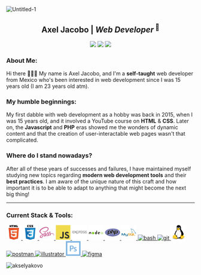 ![Untitled-1](https://github.com/AkselYakovo/akselyakovo/assets/122695920/7338cbd1-5a1d-45c0-b52c-38c3d864e8f3)
<div align="center">
  <h2>Axel Jacobo | <em>Web Developer</em><sup> 🚀</sup></h2>
  <img src='https://img.shields.io/badge/-Currently%20Learning:-fe5751?style=flat'/>
  <img src='https://img.shields.io/badge/-Laravel-0c0c0c??style=flat&logo=laravel'/>
  <img src='https://img.shields.io/badge/-ReactJS-157ebf??style=flat&logo=react'/>
</div>

### About Me:

Hi there 🙋🏻‍♂️ My name is Axel Jacobo, and I'm a **self-taught** web developer from Mexico who's been interested in web development since I was 15 years old (I am 23 years old atm).

### My humble beginnings:

My first dabble with web development as a hobby was back in 2015, when I was 15 years old, and it involved a YouTube course on **HTML** & **CSS**. Later on, the **Javascript** and **PHP** eras showed me the wonders of dynamic content and that the creation of user-interactable web pages wasn't that complicated.

### Where do I stand nowadays?

After all of these years of successes and failures, I have maintained myself studying new topics regarding **modern web development tools** and their **best practices**. I am aware of the unique nature of this craft and how important it is to be able to adapt to anything that might become the next big thing!

---
<h3 align="left">Current Stack & Tools:</h3>
<p align="left"> 
  <a href="https://www.w3.org/html/" target="_blank" rel="noreferrer"> 
    <img src="https://raw.githubusercontent.com/devicons/devicon/master/icons/html5/html5-original-wordmark.svg" alt="html5" width="40" height="40"/> 
  </a> 
  <a href="https://www.w3schools.com/css/" target="_blank" rel="noreferrer"> 
    <img src="https://raw.githubusercontent.com/devicons/devicon/master/icons/css3/css3-original-wordmark.svg" alt="css3" width="40" height="40"/> 
  </a> 
  <a href="https://sass-lang.com" target="_blank" rel="noreferrer"> 
    <img src="https://raw.githubusercontent.com/devicons/devicon/master/icons/sass/sass-original.svg" alt="sass" width="40" height="40"/> 
  </a>
  <a href="https://developer.mozilla.org/en-US/docs/Web/JavaScript" target="_blank" rel="noreferrer"> 
    <img src="https://raw.githubusercontent.com/devicons/devicon/master/icons/javascript/javascript-original.svg" alt="javascript" width="40" height="40"/> 
  </a>
  <a href="https://expressjs.com" target="_blank" rel="noreferrer"> 
    <img src="https://raw.githubusercontent.com/devicons/devicon/master/icons/express/express-original-wordmark.svg" alt="express" width="40" height="40"/> 
  </a>
  <a href="https://nodejs.org" target="_blank" rel="noreferrer">
    <img src="https://raw.githubusercontent.com/devicons/devicon/master/icons/nodejs/nodejs-original-wordmark.svg" alt="nodejs" width="40" height="40"/> 
  </a>
  <a href="https://www.php.net" target="_blank" rel="noreferrer"> 
    <img src="https://raw.githubusercontent.com/devicons/devicon/master/icons/php/php-original.svg" alt="php" width="40" height="40"/> 
  </a>
  <a href="https://www.mysql.com/" target="_blank" rel="noreferrer"> 
    <img src="https://raw.githubusercontent.com/devicons/devicon/master/icons/mysql/mysql-original-wordmark.svg" alt="mysql" width="40" height="40"/> 
  </a>
  <a href="https://www.gnu.org/software/bash/" target="_blank" rel="noreferrer"> 
    <img src="https://www.vectorlogo.zone/logos/gnu_bash/gnu_bash-icon.svg" alt="bash" width="40" height="40"/> 
  </a>  
  <a href="https://git-scm.com/" target="_blank" rel="noreferrer"> 
    <img src="https://www.vectorlogo.zone/logos/git-scm/git-scm-icon.svg" alt="git" width="40" height="40"/> 
  </a>  
  <a href="https://www.linux.org/" target="_blank" rel="noreferrer"> 
    <img src="https://raw.githubusercontent.com/devicons/devicon/master/icons/linux/linux-original.svg" alt="linux" width="40" height="40"/>
  </a> 
    
  <a href="https://postman.com" target="_blank" rel="noreferrer"> 
    <img src="https://www.vectorlogo.zone/logos/getpostman/getpostman-icon.svg" alt="postman" width="40" height="40"/> 
  </a>
  <a href="https://www.adobe.com/in/products/illustrator.html" target="_blank" rel="noreferrer"> 
    <img src="https://www.vectorlogo.zone/logos/adobe_illustrator/adobe_illustrator-icon.svg" alt="illustrator" width="40" height="40"/> 
  </a>
  <a href="https://www.photoshop.com/en" target="_blank" rel="noreferrer"> 
    <img src="https://raw.githubusercontent.com/devicons/devicon/master/icons/photoshop/photoshop-line.svg" alt="photoshop" width="40" height="40"/> 
  </a>
  <a href="https://www.figma.com/" target="_blank" rel="noreferrer"> 
    <img src="https://www.vectorlogo.zone/logos/figma/figma-icon.svg" alt="figma" width="40" height="40"/> 
  </a>
</p>

<!-- <p aling='center'>&nbsp;<img src='https://streak-stats.demolab.com?user=AkselYakovo&border_radius=25&exclude_days=Sun&card_width=465' align='right' />
</p> -->
  
<p><img align="left" src="https://github-readme-stats.vercel.app/api/top-langs?username=akselyakovo&show_icons=true&locale=en&layout=compact" alt="akselyakovo" /></p>

<!-- <p>&nbsp;<img align="center" src="https://github-readme-stats.vercel.app/api?username=akselyakovo&show_icons=true&locale=en" alt="akselyakovo" /></p> -->
